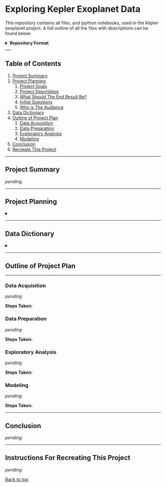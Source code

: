 # Exploring Kepler Exoplanet Data

This repository contains all files, and ipython notebooks, used in the Kepler exoplanet project. A full outline of all the files with descriptions can be found below.


<details>
<summary><b>Repository Format</b></summary>

- README.md: Contains a full outline of the project, information regarding the format of the repository, and instructions for reproducing the results.

</details>
___

## Table of Contents

1. [Project Summary](#project-summary)
2. [Project Planning](#project-planning)
    1. [Project Goals](#project-goals)
    2. [Project Description](#project-description)
    3. [What Should The End Result Be?](#what-should-the-end-result-be)
    4. [Initial Questions](#initial-questions)
    5. [Who is The Audience](#who-is-the-audience)
3. [Data Dictionary](#data-dictionary)
4. [Outline of Project Plan](#outline-of-project-plan)
    1. [Data Acquisition](#data-acquisition)
    2. [Data Preparation](#data-preparation)
    3. [Exploratory Analysis](#exploratory-analysis)
    4. [Modeling](#modeling)
5. [Conclusion](#conclusion)
6. [Recreate This Project](#instructions-for-recreating-this-project)

___

## Project Summary

<i>pending</i>

___

## Project Planning

<details><summary></summary>

### Project Goals

<i>pending</i>

### Project Description

<i>pending</i>

### What Should The End Result Be?

<i>pending</i>

### Initial Questions

<i>pending</i>

### Who is The Audience?

<i>pending</i>

</details>

___

## Data Dictionary

<details><summary></summary>

| Variable              | Meaning      |
| --------------------- | ------------ |

</details>

___

## Outline of Project Plan
---
### Data Acquisition

<i>pending</i>

**Steps Taken:**


### Data Preparation

<i>pending</i>

**Steps Taken:**


### Exploratory Analysis

<i>pending</i>

**Steps Taken:**


### Modeling

<i>pending</i>

**Steps Taken:**


___

## Conclusion

<i>pending</i>

___

## Instructions For Recreating This Project

<i>pending</i>

[Back to top](#exploring-kepler-exoplanet-data)